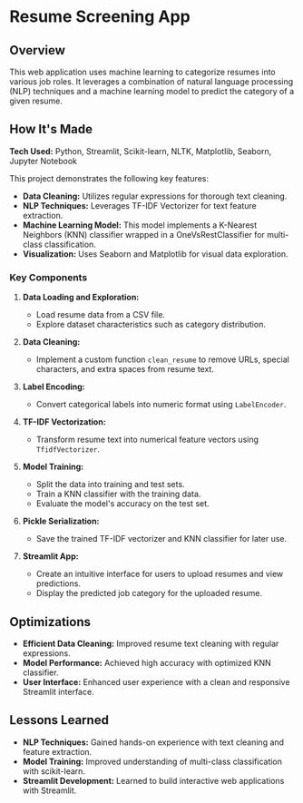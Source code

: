 # Resume Screening App

## Overview
This web application uses machine learning to categorize resumes into various job roles. It leverages a combination of natural language processing (NLP) techniques and a machine learning model to predict the category of a given resume.

## How It's Made
**Tech Used:** Python, Streamlit, Scikit-learn, NLTK, Matplotlib, Seaborn, Jupyter Notebook

This project demonstrates the following key features:
- **Data Cleaning:** Utilizes regular expressions for thorough text cleaning.
- **NLP Techniques:** Leverages TF-IDF Vectorizer for text feature extraction.
- **Machine Learning Model:** This model implements a K-Nearest Neighbors (KNN) classifier wrapped in a OneVsRestClassifier for multi-class classification.
- **Visualization:** Uses Seaborn and Matplotlib for visual data exploration.

### Key Components
1. **Data Loading and Exploration:**
    - Load resume data from a CSV file.
    - Explore dataset characteristics such as category distribution.

2. **Data Cleaning:**
    - Implement a custom function `clean_resume` to remove URLs, special characters, and extra spaces from resume text.

3. **Label Encoding:**
    - Convert categorical labels into numeric format using `LabelEncoder`.

4. **TF-IDF Vectorization:**
    - Transform resume text into numerical feature vectors using `TfidfVectorizer`.

5. **Model Training:**
    - Split the data into training and test sets.
    - Train a KNN classifier with the training data.
    - Evaluate the model's accuracy on the test set.

6. **Pickle Serialization:**
    - Save the trained TF-IDF vectorizer and KNN classifier for later use.

7. **Streamlit App:**
    - Create an intuitive interface for users to upload resumes and view predictions.
    - Display the predicted job category for the uploaded resume.

## Optimizations
- **Efficient Data Cleaning:** Improved resume text cleaning with regular expressions.
- **Model Performance:** Achieved high accuracy with optimized KNN classifier.
- **User Interface:** Enhanced user experience with a clean and responsive Streamlit interface.

## Lessons Learned
- **NLP Techniques:** Gained hands-on experience with text cleaning and feature extraction.
- **Model Training:** Improved understanding of multi-class classification with scikit-learn.
- **Streamlit Development:** Learned to build interactive web applications with Streamlit.
